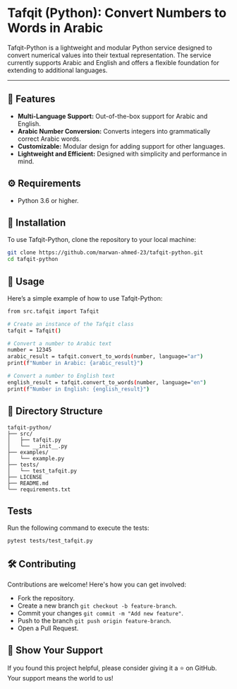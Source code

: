 # Tafqit (Python):  Convert Numbers to Words in Arabic

Tafqit-Python is a lightweight and modular Python service designed to convert numerical values into their textual representation. The service currently supports Arabic and English and offers a flexible foundation for extending to additional languages.

---

## 🚀 Features

- **Multi-Language Support:** Out-of-the-box support for Arabic and English.
- **Arabic Number Conversion:** Converts integers into grammatically correct Arabic words.
- **Customizable:** Modular design for adding support for other languages.
- **Lightweight and Efficient:** Designed with simplicity and performance in mind.


## ⚙️ Requirements

- Python 3.6 or higher.


## 🔧 Installation

To use Tafqit-Python, clone the repository to your local machine:

```bash
git clone https://github.com/marwan-ahmed-23/tafqit-python.git
cd tafqit-python
```


## 📖 Usage

Here’s a simple example of how to use Tafqit-Python:

```bash
from src.tafqit import Tafqit

# Create an instance of the Tafqit class
tafqit = Tafqit()

# Convert a number to Arabic text
number = 12345
arabic_result = tafqit.convert_to_words(number, language="ar")
print(f"Number in Arabic: {arabic_result}")

# Convert a number to English text
english_result = tafqit.convert_to_words(number, language="en")
print(f"Number in English: {english_result}")
```


## 📂 Directory Structure
```plaintext
tafqit-python/
├── src/
│   ├── tafqit.py
│   └── __init__.py
├── examples/
│   └── example.py
├── tests/
│   └── test_tafqit.py
├── LICENSE
├── README.md
└── requirements.txt
```

## Tests

Run the following command to execute the tests:

```bash
pytest tests/test_tafqit.py
```

## 🛠️ Contributing

Contributions are welcome! Here's how you can get involved:

- Fork the repository.
- Create a new branch `git checkout -b feature-branch`.
- Commit your changes `git commit -m "Add new feature"`.
- Push to the branch `git push origin feature-branch`.
- Open a Pull Request.

## 🌟 Show Your Support
If you found this project helpful, please consider giving it a ⭐ on GitHub. Your support means the world to us!

















